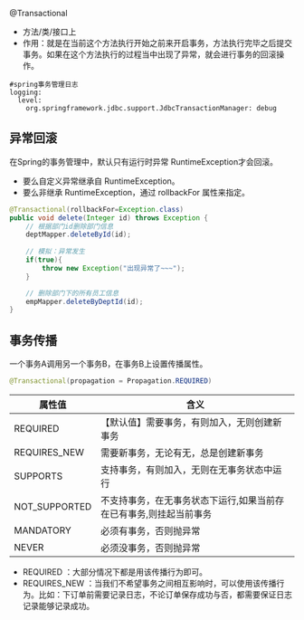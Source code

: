 
@Transactional
- 方法/类/接口上
- 作用：就是在当前这个方法执行开始之前来开启事务，方法执行完毕之后提交事务。如果在这个方法执行的过程当中出现了异常，就会进行事务的回滚操作。
```
#spring事务管理日志
logging:
  level:
    org.springframework.jdbc.support.JdbcTransactionManager: debug
```

## 异常回滚

在Spring的事务管理中，默认只有运行时异常 RuntimeException才会回滚。
- 要么自定义异常继承自 RuntimeException。
- 要么非继承 RuntimeException，通过 rollbackFor 属性来指定。

```java
@Transactional(rollbackFor=Exception.class)
public void delete(Integer id) throws Exception {
    // 根据部门id删除部门信息
    deptMapper.deleteById(id);
    
    // 模拟：异常发生
    if(true){
        throw new Exception("出现异常了~~~");
    }

    // 删除部门下的所有员工信息
    empMapper.deleteByDeptId(id);
}
```

## 事务传播

一个事务A调用另一个事务B，在事务B上设置传播属性。

```java
@Transactional(propagation = Propagation.REQUIRED)
```

| **属性值**    | **含义**                                                     |
| ------------- | ------------------------------------------------------------ |
| REQUIRED      | 【默认值】需要事务，有则加入，无则创建新事务                 |
| REQUIRES_NEW  | 需要新事务，无论有无，总是创建新事务                         |
| SUPPORTS      | 支持事务，有则加入，无则在无事务状态中运行                   |
| NOT_SUPPORTED | 不支持事务，在无事务状态下运行,如果当前存在已有事务,则挂起当前事务 |
| MANDATORY     | 必须有事务，否则抛异常                                       |
| NEVER         | 必须没事务，否则抛异常                                       |

- REQUIRED ：大部分情况下都是用该传播行为即可。
- REQUIRES_NEW ：当我们不希望事务之间相互影响时，可以使用该传播行为。比如：下订单前需要记录日志，不论订单保存成功与否，都需要保证日志记录能够记录成功。